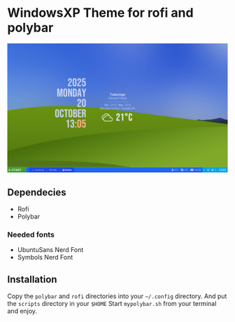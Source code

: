 # WindowsXP Theme for rofi and polybar

![Alt Text](https://github.com/Arch-GameMaster/mydotfiles/blob/main/screenshots/Screenshot%20from%202025-10-20%2013-05-31.png)

## Dependecies

- Rofi
- Polybar


### Needed fonts

- UbuntuSans Nerd Font
- Symbols Nerd Font

## Installation
Copy the `polybar` and `rofi` directories into your `~/.config` directory. And put the `scripts` directory in your `$HOME`
Start `mypolybar.sh` from your terminal and enjoy.
